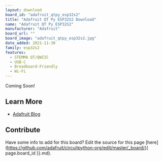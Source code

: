 ```yaml
---
layout: download
board_id: "adafruit_qtpy_esp32s2"
title: "Adafruit QT Py ESP32S2 Download"
name: "Adafruit QT Py ESP32S2"
manufacturer: "Adafruit"
board_url: ""
board_image: "adafruit_qtpy_esp32s2.jpg"
date_added: 2021-11-30
family: esp32s2
features:
  - STEMMA QT/QWIIC
  - USB-C
  - Breadboard-Friendly
  - Wi-Fi
---
```


Coming Soon!

## Learn More

* [Adafruit Blog](https://blog.adafruit.com/category/qt-py/)

## Contribute

Have some info to add for this board? Edit the source for this page [here](https://github.com/adafruit/circuitpython-org/edit/master/_board/{{ page.board_id }}.md).
